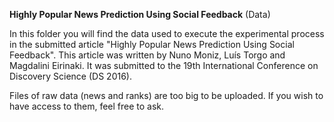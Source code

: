 <b>Highly Popular News Prediction Using Social Feedback</b> (Data)

In this folder you will find the data used to execute the experimental process in the submitted article "Highly Popular News Prediction Using Social Feedback". This article was written by Nuno Moniz, Luís Torgo and Magdalini Eirinaki. It was submitted to the 19th International Conference on Discovery Science (DS 2016).

Files of raw data (news and ranks) are too big to be uploaded. If you wish to have access to them, feel free to ask.
